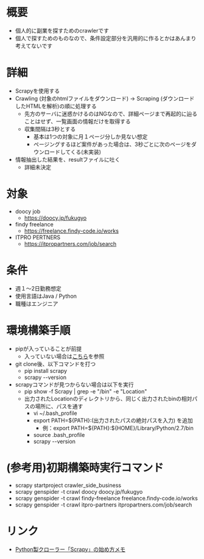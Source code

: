 # 概要
- 個人的に副業を探すためのcrawlerです
- 個人で探すためのものなので、条件設定部分を汎用的に作るとかはあんまり考えてないです

# 詳細
- Scrapyを使用する
- Crawling (対象のhtmlファイルをダウンロード) -> Scraping (ダウンロードしたHTMLを解析)の順に処理する
  - 先方のサーバに迷惑かけるのはNGなので、詳細ページまで再起的に辿ることはせず、一覧画面の情報だけを取得する
  - 収集間隔は3秒とする
    - 基本は1つの対象に月１ページ分しか見ない想定
    - ページングするほど案件があった場合は、3秒ごとに次のページをダウンロードしてくる(未実装)
- 情報抽出した結果を、resultファイルに吐く
  - 詳細未決定

# 対象
- doocy job
  - https://doocy.jp/fukugyo
- findy freelance
  - https://freelance.findy-code.io/works
- ITPRO PERTNERS
  - https://itpropartners.com/job/search

# 条件
- 週１〜2日勤務想定
- 使用言語はJava / Python
- 職種はエンジニア

# 環境構築手順
- pipが入っていることが前提
  - 入っていない場合は[こちら](https://qiita.com/suzuki_y/items/3261ffa9b67410803443)を参照
- git clone後、以下コマンドを打つ
  - pip install scrapy
  - scrapy --version
- scrapyコマンドが見つからない場合は以下を実行
  - pip show -f Scrapy | grep -e "/bin" -e "Location"
  - 出力されたLocationのディレクトリから、同じく出力されたbinの相対パスの場所に、パスを通す
    - vi ~/.bash_profile
    - export PATH=\${PATH}:(出力されたパスの絶対パスを入力) を追加
      - 例：export PATH=\${PATH}:\${HOME}/Library/Python/2.7/bin
    - source .bash_profile
    - scrapy --version

# (参考用)初期構築時実行コマンド
- scrapy startproject crawler_side_business
- scrapy genspider -t crawl doocy doocy.jp/fukugyo
- scrapy genspider -t crawl findy-freelance freelance.findy-code.io/works
- scrapy genspider -t crawl itpro-partners itpropartners.com/job/search

# リンク
- [Python製クローラー「Scrapy」の始め方メモ](https://sechiro.hatenablog.com/entry/2016/04/02/Python%E8%A3%BD%E3%82%AF%E3%83%AD%E3%83%BC%E3%83%A9%E3%83%BC%E3%80%8CScrapy%E3%80%8D%E3%81%AE%E5%A7%8B%E3%82%81%E6%96%B9%E3%83%A1%E3%83%A2)